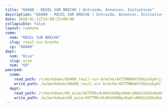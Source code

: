 ```yaml
---
title: "60480 - REUIL SUR BRECHE | Entraide, Annonces, Initiatives"
description: "60480 - REUIL SUR BRECHE | Entraide, Annonces, Initiatives"
date: 2020-01-11T14:09:21+09:00
collapsible: false
layout: commune
comm:
  nom: "REUIL SUR BRECHE"
  slug: reuil-sur-breche
  cp: "60480"
dept:
  nom: "Oise"
  slug: oise
  num: "60"
peerpad:
  comm:
    read_path: /r/markdown/60480_reuil-sur-breche/4XTTMB66kYSbGzxGyKrjztsgw3P2xffrfMygcYnBvd1XZMiBA
    write_path: /w/markdown/60480_reuil-sur-breche/4XTTMB66kYSbGzxGyKrjztsgw3P2xffrfMygcYnBvd1XZMiBA-K3TgTz12NVxfA2AC29GrzYJid3vJ6CBM9Dk6FFXraF23o5y177JBG76ziaeGxM1e1NiKbQH9ged7tH8wujhwDgVYsaVuwNk77XRckKSZxmw1DHzwtV4MvZXX6PG7QgwKVezKZKQt
  dept:
    read_path: /r/markdown/60_oise/4XTTM5v4LHVeShD8pzKwbruMASSzGXUvKwGPyPNR6Aq6aruGY
    write_path: /w/markdown/60_oise/4XTTM5v4LHVeShD8pzKwbruMASSzGXUvKwGPyPNR6Aq6aruGY-K3TgTfEPmBuMGxs3WizC7aafmuSUvuvwsE7nM986pS4fEczEhokrfL1mXNtU722XatpEcDhfhLf5xd24JkCKBD4DcQHeF5CYjEkAVzDN3PuQerZfYGZ5zy2XFcJNh2Z1pYjLoQTn
---
```


